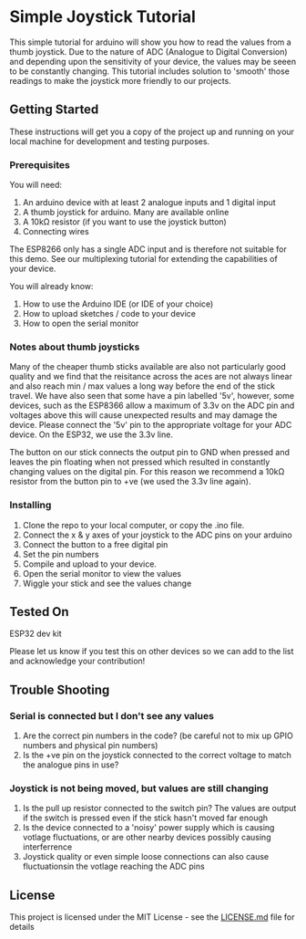 # Simple Joystick Tutorial

This simple tutorial for arduino will show you how to read the values from a thumb joystick. Due to the nature of ADC (Analogue to Digital Conversion) and depending upon the sensitivity of your device, the values may be seeen to be constantly changing. This tutorial includes solution to 'smooth' those readings to make the joystick more friendly to our projects.

## Getting Started

These instructions will get you a copy of the project up and running on your local machine for development and testing purposes.

### Prerequisites

You will need:
1. An arduino device with at least 2 analogue inputs and 1 digital input
2. A thumb joystick for arduino. Many are available online
3. A 10kΩ resistor (if you want to use the joystick button)
4. Connecting wires

The ESP8266 only has a single ADC input and is therefore not suitable for this demo. See our multiplexing tutorial for extending the capabilities of your device. 

You will already know:
1. How to use the Arduino IDE (or IDE of your choice)
2. How to upload sketches / code to your device
3. How to open the serial monitor

### Notes about thumb joysticks

Many of the cheaper thumb sticks available are also not particularly good quality and we find that the reisitance across the aces are not always linear and also reach min / max values a long way before the end of the stick travel. 
We have also seen that some have a pin labelled '5v', however, some devices, such as the ESP8366 allow a maximum of 3.3v on the ADC pin and voltages above this will cause unexpected results and may damage the device. Please connect the '5v' pin to the appropriate voltage for your ADC device. On the ESP32, we use the 3.3v line.

The button on our stick connects the output pin to GND when pressed and leaves the pin floating when not pressed which resulted in constantly changing values on the digital pin. For this reason we recommend a 10kΩ resistor from the button pin to +ve (we used the 3.3v line again).


### Installing

1. Clone the repo to your local computer, or copy the .ino file.
2. Connect the x & y axes of your joystick to the ADC pins on your arduino
3. Connect the button to a free digital pin
4. Set the pin numbers
5. Compile and upload to your device.
6. Open the serial monitor to view the values
7. Wiggle your stick and see the values change

## Tested On

ESP32 dev kit

Please let us know if you test this on other devices so we can add to the list and acknowledge your contribution!

## Trouble Shooting

### Serial is connected but I don't see any values
1. Are the correct pin numbers in the code? (be careful not to mix up GPIO numbers and physical pin numbers)
2. Is the +ve pin on the joystick connected to the correct voltage to match the analogue pins in use?

### Joystick is not being moved, but values are still changing 
1. Is the pull up resistor connected to the switch pin? The values are output if the switch is pressed even if the stick hasn't moved far enough
2. Is the device connected to a 'noisy' power supply which is causing votlage fluctuations, or are other nearby devices possibly causing interferrence
3. Joystick quality or even simple loose connections can also cause fluctuationsin the votlage reaching the ADC pins

## License

This project is licensed under the MIT License - see the [LICENSE.md](LICENSE.md) file for details
